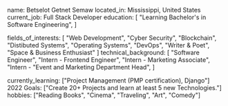 name: Betselot Getnet Semaw
located_in: Mississippi, United States
current_job: Full Stack Developer
education:
  [
    "Learning Bachelor's in Software Engineering",
  ]

fields_of_interests:
  [
    "Web Development",
    "Cyber Security",
    "Blockchain",
    "Distibuted Systems",
    "Operating Systems",
    "DevOps",
    "Writer & Poet",
    "Space & Business Enthusiast"
  ]
technical_background:
  [
    "Software Engineer",
    "Intern - Frontend Engineer",
    "Intern - Marketing Associate",
    "Intern - "Event and Marketing Department Head",
  ]
  
currently_learning: ["Project Management (PMP certification), Django"]
2022 Goals: ["Create 20+ Projects and learn at least 5 new Technologies."]
hobbies: ["Reading Books", "Cinema", "Traveling", "Art", "Comedy"]
